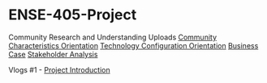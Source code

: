 # ENSE-405-Project

Community Research and Understanding Uploads
[Community Characteristics Orientation]()
[Technology Configuration Orientation]()
[Business Case]()
[Stakeholder Analysis]()

Vlogs
#1 - [Project Introduction](https://youtu.be/guHlk-S1XM8)

